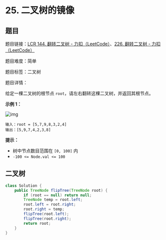 # 25. 二叉树的镜像

## 题目

题目链接：[LCR 144. 翻转二叉树 - 力扣（LeetCode）](https://leetcode.cn/problems/er-cha-shu-de-jing-xiang-lcof/description/)、[226. 翻转二叉树 - 力扣（LeetCode）](https://leetcode.cn/problems/invert-binary-tree/description/)

题目难度：简单

题目标签：二叉树

题目详情：

给定一棵二叉树的根节点 `root`，请左右翻转这棵二叉树，并返回其根节点。

**示例 1：**

![img](https://pic.leetcode.cn/1694686821-qlvjod-%E7%BF%BB%E8%BD%AC%E4%BA%8C%E5%8F%89%E6%A0%91.png)

```
输入：root = [5,7,9,8,3,2,4]
输出：[5,9,7,4,2,3,8]
```

**提示：**

- 树中节点数目范围在 `[0, 100]` 内
- `-100 <= Node.val <= 100`



## 二叉树

``` java
class Solution {
    public TreeNode flipTree(TreeNode root) {
        if (root == null) return null;
        TreeNode temp = root.left;
        root.left = root.right;
        root.right = temp;
        flipTree(root.left);
        flipTree(root.right);
        return root;
    }
}
```